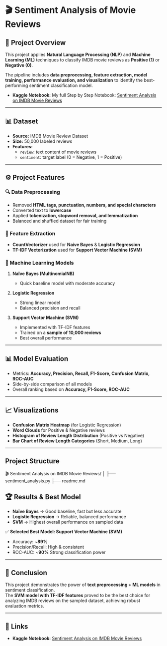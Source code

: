# 🎬 Sentiment Analysis of Movie Reviews

## 📌 Project Overview
This project applies **Natural Language Processing (NLP)** and **Machine Learning (ML)** techniques to classify IMDB movie reviews as **Positive (1)** or **Negative (0)**.  

The pipeline includes **data preprocessing, feature extraction, model training, performance evaluation, and visualization** to identify the best-performing sentiment classification model.

- **Kaggle Notebook:** My full Step by Step Notebook: [Sentiment Analysis on IMDB Movie Reviews](https://www.kaggle.com/code/waarihaasim/sentiment-analysis-on-imdb-movie-reviews)

---

## 📊 Dataset
- **Source:** IMDB Movie Review Dataset  
- **Size:** 50,000 labeled reviews  
- **Features:**  
  - `review`: text content of movie reviews  
  - `sentiment`: target label (0 = Negative, 1 = Positive)  

---

## ⚙️ Project Features

### 🔍 Data Preprocessing
- Removed **HTML tags, punctuation, numbers, and special characters**  
- Converted text to **lowercase**  
- Applied **tokenization, stopword removal, and lemmatization**  
- Balanced and shuffled dataset for fair training  

### 🧩 Feature Extraction
- **CountVectorizer** used for **Naive Bayes** & **Logistic Regression**  
- **TF-IDF Vectorization** used for **Support Vector Machine (SVM)**  

### 🤖 Machine Learning Models
1. **Naïve Bayes (MultinomialNB)**  
   - Quick baseline model with moderate accuracy  

2. **Logistic Regression**  
   - Strong linear model  
   - Balanced precision and recall  

3. **Support Vector Machine (SVM)**  
   - Implemented with TF-IDF features  
   - Trained on a **sample of 10,000 reviews**  
   - Best overall performance  

---

## 📊 Model Evaluation
- Metrics: **Accuracy, Precision, Recall, F1-Score, Confusion Matrix, ROC-AUC**  
- Side-by-side comparison of all models  
- Overall ranking based on **Accuracy, F1-Score, ROC-AUC**  

---

## 📈 Visualizations
- **Confusion Matrix Heatmap** (for Logistic Regression)  
- **Word Clouds** for Positive & Negative reviews  
- **Histogram of Review Length Distribution** (Positive vs Negative)  
- **Bar Chart of Review Length Categories** (Short, Medium, Long)  

---
## Project Structure
🎬 Sentiment Analysis on IMDB Movie Reviews/
│
├── sentiment_analysis.py
├── readme.md


## 🏆 Results & Best Model
- **Naïve Bayes** → Good baseline, fast but less accurate  
- **Logistic Regression** → Reliable, balanced performance  
- **SVM** → Highest overall performance on sampled data  

✅ **Selected Best Model: Support Vector Machine (SVM)**  
- Accuracy: ~**89%**  
- Precision/Recall: High & consistent  
- ROC-AUC: ~**90%** Strong classification power  

---

## 📌 Conclusion
This project demonstrates the power of **text preprocessing + ML models** in sentiment classification.  
The **SVM model with TF-IDF features** proved to be the best choice for analyzing IMDB reviews on the sampled dataset, achieving robust evaluation metrics.

---

## 📂 Links
- **Kaggle Notebook:** [Sentiment Analysis on IMDB Movie Reviews](https://www.kaggle.com/code/waarihaasim/sentiment-analysis-on-imdb-movie-reviews)
